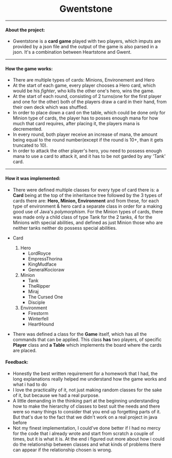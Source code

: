 <div align="center"> <h1> Gwentstone </h1></div>

--------

#### About the project: 
- Gwentstone is a **card game** played with two players, which imputs are provided by a json file
and the output of the game is also parsed in a json. It's a combination between Heartstone and Gwent.
---
#### How the game works:
- There are multiple types of cards: Minions, Environement and Hero
- At the start of each game, every player chooses a Hero card, which would be his *fighter*, who kills the other one's
hero, wins the game. 
- At the start of each round, consisting of 2 turns(one for the first player and one for the other) both of the players draw a card
in their hand, from their own deck which was shuffled.
- In order to place down a card on the table, which could be done only for Minion type of cards, the player has to posses enough 
mana for how much that card requires, after placing it, the players mana is decremented.
- In every round, both player receive an increase of mana, the amount being equal to the round number(except if the round is 10+, than it gets
truncated to 10).
- In order to attack the other player's hero, you need to possess enough mana to use a card to attack it, and it has to be not garded by any 'Tank' card.
---
#### How it was implemented:
- There were defined multiple classes for every type of card there is: a **Card** being at the top of the inheritance tree
followed by the 3 types of cards there are: **Hero, Minion, Environment** and from these, for each type of environment & hero card a separate
class in order for a making good use of Java's *polymorphism*. For the Minion types of cards, there was made only a child class of type Tank
for the 2 tanks, 4 for the Minions with special abilities, and defined as just Minion those who are neither tanks neither do possess special abilities.
- Card
  1. Hero
     * LordRoyce
     * EmpressThorina
     * KingMudface
     * GeneralKocioraw
  2. Minion
     * Tank
     * TheRipper
     * Miraj
     * The Cursed One
     * Disciple
  3. Environment
     * Firestorm
     * Winterfell
     * HeartHound

- There was defined a class for the **Game** itself, which has all the commands that can be applied. This class **has**
two players, of specific **Player** class and **a Table** which implements the board where the cards are placed.


#### Feedback:
- Honestly the best written requirement for a homework that I had, the long explanations really helped me understand how the game works and what i had to do
- I love the practicality of it, not just making random classes for the sake of it, but because we had a real purpose.
- A little demanding in the thinking part at the beginning understanding how to make the hierarchy of classes to best suit the needs
and there were so many things to consider that you end up forgetting parts of it. But that's due to the fact that we didn't work on a real project in java before
- Not my finest implementation, I could've done better if I had no mercy for the code that i already wrote and start from scratch a couple of times, but it is what it is.
At the end i figured out more about how i could do the relationship between classes and what kinds of problems there can appear if the relationship chosen is wrong.

